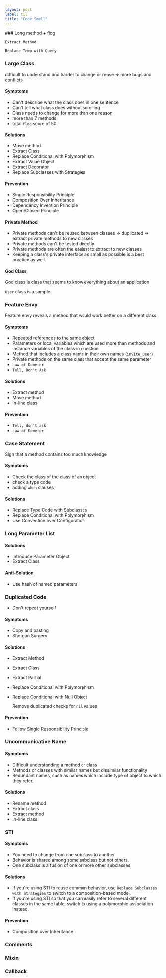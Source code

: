 ```yaml
---
layout: post
label: til
title: "Code Smell"
---
```


<p>
  
</p>
### Long method
 + flog


 `Extract Method`

 `Replace Temp with Query`
### Large Class
difficult to understand and harder to change or reuse => more bugs and conflicts
#### Symptoms
+ Can't describe what the class does in one sentence
+ Can't tell what class does without scrolling
+ Class needs to change for more than one reason
+ more than 7 methods
+ total `flog` score of 50

#### Solutions
+ Move method
+ Extract Class
+ Replace Conditional with Polymorphism
+ Extract Value Object
+ Extract Decorator
+ Replace Subclasses with Strategies

#### Prevention
+ Single Responsibility Principle
+ Composition Over Inheritance
+ Dependency Inversion Principle
+ Open/Closed Principle

#### Private Method
+ Private methods can't be reused between classes => duplicated => extract private methods to new classes
+ Private methods can't be tested directly
+ Private methods are often the easiest to extract to new classes
+ Keeping a class's private interface as small as possible is a best practice as well.

#### God Class
God class is class that seems to know everything about an application

`User` class is a sample

### Feature Envy
Feature envy reveals a method that would work better on a different class

#### Symptoms
+ Repeated references to the same object
+ Parameters or local variables which are used more than methods and instance variables of the class in question
+ Method that includes a class name in their own names (`invite_user`)
+ Private methods on the same class that accept the same parameter
+ `Law of Demeter`
+ `Tell, Don't Ask`

#### Solutions
+ Extract method
+ Move method
+ In-line class

#### Prevention
+ `Tell, don't ask`
+ `Law of Demeter`

### Case Statement
Sign that a method contains too much knowledge

#### Symptoms
+ Check the class of the class of an object
+ check a type code
+ adding `when` clauses

#### Solutions
+ Replace Type Code with Subclasses
+ Replace Conditional with Polymorphism
+ Use Convention over Configuration

### Long Parameter List

#### Solutions
+ Introduce Parameter Object
+ Extract Class

#### Anti-Solution
+ Use hash of named parameters

### Duplicated Code
+ Don't repeat yourself

#### Symptoms
+ Copy and pasting
+ Shotgun Surgery

#### Solutions
+ Extract Method
+ Extract Class
+ Extract Partial
+ Replace Conditional with Polymorphism
+ Replace Conditional with Null Object

  Remove duplicated checks for `nil` values

#### Prevention
+ Follow Single Responsibility Principle

### Uncommunicative Name

#### Symptoms
+ Difficult understanding a method or class
+ Methods or classes with similar names but dissimilar functionality
+ Redundant names, such as names which include type of object to which they refer.

#### Solutions
+ Rename method
+ Extract class
+ Extract method
+ In-line class

### STI

#### Symptoms
+ You need to change from one subclass to another
+ Behavior is shared among some subclass but not others.
+ One subclass is a fusion of one or more other subclasses.

#### Solutions
+ If you're using STI to reuse common behavior, use `Replace Subclasses with Strategies` to switch to a composition-based model.
+ If you're using STI so that you can easily refer to several different classes in the same table, switch to using a polymorphic association instead.

#### Prevention
+ Composition over Inheritance

### Comments

### Mixin

### Callback


